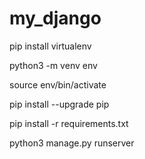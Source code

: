 # my_django
pip install virtualenv

python3 -m venv env

source env/bin/activate

pip install --upgrade pip

pip install -r requirements.txt

python3 manage.py runserver
